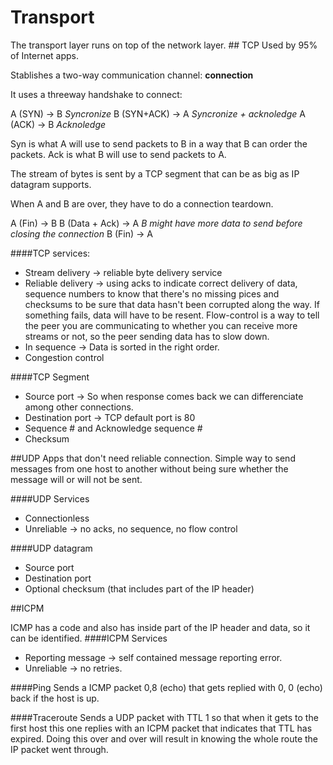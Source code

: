 # Transport
The transport layer runs on top of the network layer.
## TCP
Used by 95% of Internet apps. 

Stablishes a two-way communication channel: **connection**

It uses a threeway handshake to connect:

A (SYN) -> B *Syncronize*
B (SYN+ACK) -> A *Syncronize + acknoledge*
A (ACK) -> B *Acknoledge*

Syn is what A will use to send packets to B in a way that B can order the packets.
Ack is what B will use to send packets to A.

The stream of bytes is sent by a TCP segment that can be as big as IP datagram supports.

When A and B are over, they have to do a connection teardown. 

A (Fin) -> B
B (Data + Ack) -> A *B might have more data to send before closing the connection*
B (Fin) -> A

####TCP services:
* Stream delivery -> reliable byte delivery service
* Reliable delivery -> using acks to indicate correct delivery of data, sequence numbers to know that there's no missing pices and checksums to be sure that data hasn't been corrupted along the way. If something fails, data will have to be resent. Flow-control is a way to tell the peer you are communicating to whether you can receive more streams or not, so the peer sending data has to slow down.
* In sequence -> Data is sorted in the right order.
* Congestion control

####TCP Segment
* Source port -> So when response comes back we can differenciate among other connections.
* Destination port -> TCP default port is 80
* Sequence # and Acknowledge sequence #
* Checksum

##UDP
Apps that don't need reliable connection.
Simple way to send messages from one host to another without being sure whether the message will or will not be sent.

####UDP Services
* Connectionless
* Unreliable -> no acks, no sequence, no flow control

####UDP datagram
* Source port
* Destination port
* Optional checksum (that includes part of the IP header)

##ICPM

ICMP has a code and also has inside part of the IP header and data, so it can be identified.
####ICPM Services
* Reporting message -> self contained message reporting error.
* Unreliable -> no retries.

####Ping 
Sends a ICMP packet 0,8 (echo) that gets replied with 0, 0 (echo) back if the host is up.

####Traceroute
Sends a UDP packet with TTL 1 so that when it gets to the first host this one replies with an ICPM packet that indicates that TTL has expired. Doing this over and over will result in knowing the whole route the IP packet went through.



